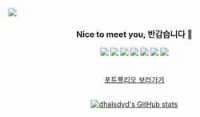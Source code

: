 

<img src="https://capsule-render.vercel.app/api?type=waving&color=auto&height=200&section=header&text=WELCOME&fontSize=50&animation=fadeIn&fontAlignY=34">

<div align="center">
  <h3>Nice to meet you, 반갑습니다 👋</h3>
  
  
<img src="https://img.shields.io/badge/Python-3766AB?style=flat-square&logo=Python&logoColor=white"/></a>
<img src="https://img.shields.io/badge/C-A8B9CC?style=flat-square&logo=C&logoColor=white"/></a>
<img src="https://img.shields.io/badge/Flutter-33EEFF?style=flat-square&logo=flutter&logoColor=white"/></a>
<img src="https://img.shields.io/badge/Firebase-FFA611?style=flat-square&logo=firebase&logoColor=white"/></a>
<img src="https://img.shields.io/badge/JS-ffb13b?style=flat-square&logo=javascript&logoColor=white"/></a>
<img src="https://img.shields.io/badge/Figma-AF33FF?style=flat-square&logo=figma&logoColor=white"/></a>
<img src="https://img.shields.io/badge/Postman-EF5B25?style=flat-square&logo=postman&logoColor=white"/></a>
<br/><br/>  
<a href="https://swift-lotus-28d.notion.site/b443e25b3832424b8e7f0360f9150ad5">포트폴리오 보러가기</a>
<br/><br/>  

[![dhalsdyd's GitHub stats](https://github-readme-stats.vercel.app/api?username=dhalsdyd)](https://github.com/anuraghazra/github-readme-stats)

</div> 





